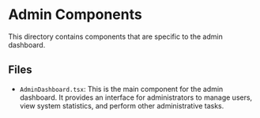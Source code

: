 # Admin Components

This directory contains components that are specific to the admin dashboard.

## Files

*   `AdminDashboard.tsx`: This is the main component for the admin dashboard. It provides an interface for administrators to manage users, view system statistics, and perform other administrative tasks.

